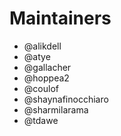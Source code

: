 <!--
Copyright (c) 2021 Dell Inc., or its subsidiaries. All Rights Reserved.

Licensed under the Apache License, Version 2.0 (the "License");
you may not use this file except in compliance with the License.
You may obtain a copy of the License at

    http://www.apache.org/licenses/LICENSE-2.0
-->

# Maintainers

* @alikdell
* @atye
* @gallacher
* @hoppea2
* @coulof
* @shaynafinocchiaro
* @sharmilarama
* @tdawe

